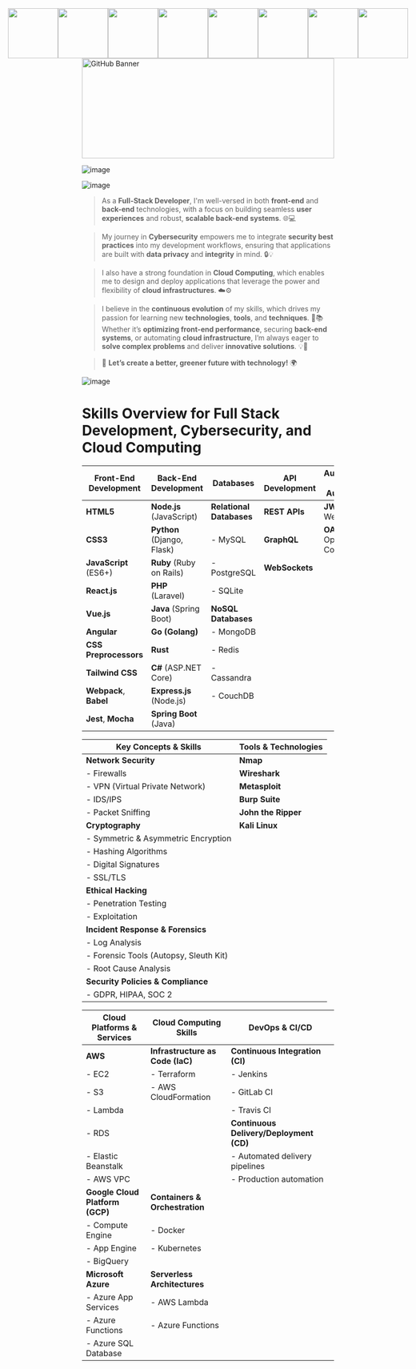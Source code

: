 <div style="display: flex; justify-content: center; align-items: center; gap: 0; margin: 0;">
  <img src="https://i.gifer.com/origin/98/98eda5b292bc33c779b8499d656f90ad_w200.gif" width="100" style="margin: 0;">
  <img src="https://i.gifer.com/origin/98/98eda5b292bc33c779b8499d656f90ad_w200.gif" width="100" style="margin: 0;">
  <img src="https://i.gifer.com/origin/98/98eda5b292bc33c779b8499d656f90ad_w200.gif" width="100" style="margin: 0;">
  <img src="https://i.gifer.com/origin/98/98eda5b292bc33c779b8499d656f90ad_w200.gif" width="100" style="margin: 0;">
  <img src="https://i.gifer.com/origin/98/98eda5b292bc33c779b8499d656f90ad_w200.gif" width="100" style="margin: 0;">
  <img src="https://i.gifer.com/origin/98/98eda5b292bc33c779b8499d656f90ad_w200.gif" width="100" style="margin: 0;">
  <img src="https://i.gifer.com/origin/98/98eda5b292bc33c779b8499d656f90ad_w200.gif" width="100" style="margin: 0;">
  <img src="https://i.gifer.com/origin/98/98eda5b292bc33c779b8499d656f90ad_w200.gif" width="100" style="margin: 0;">
</div>

<img src="https://www.itfm.nl/wp-content/themes/itfm/images/fallback.jpg" alt="GitHub Banner" width="100%" height="200">

![image](https://github.com/user-attachments/assets/aeb2b7c3-4a2d-4ae6-9bf8-8dabe06a2eb5)

![image](https://github.com/user-attachments/assets/60d58b6a-3fe1-4c2f-86d2-0a9131908fbe)


> As a **Full-Stack Developer**, I'm well-versed in both **front-end** and **back-end** technologies, with a focus on building seamless **user experiences** and robust, **scalable back-end systems**. 🌐💻

> My journey in **Cybersecurity** empowers me to integrate **security best practices** into my development workflows, ensuring that applications are built with **data privacy** and **integrity** in mind. 🔒💡

> I also have a strong foundation in **Cloud Computing**, which enables me to design and deploy applications that leverage the power and flexibility of **cloud infrastructures**. ☁️⚙️

> I believe in the **continuous evolution** of my skills, which drives my passion for learning new **technologies**, **tools**, and **techniques**. 🚀📚 Whether it’s **optimizing front-end performance**, securing **back-end systems**, or automating **cloud infrastructure**, I’m always eager to **solve complex problems** and deliver **innovative solutions**. 💡🔧


> 🌱 **Let’s create a better, greener future with technology!** 🌍

![image](https://github.com/user-attachments/assets/e778c190-6ab5-4126-bd69-990216ec84da)


# Skills Overview for Full Stack Development, Cybersecurity, and Cloud Computing

| **Front-End Development**  | **Back-End Development**   | **Databases**              | **API Development**       | **Authentication & Authorization** | **Other Tools**             |
|----------------------------|----------------------------|----------------------------|---------------------------|------------------------------------|-----------------------------|
| **HTML5**                  | **Node.js** (JavaScript)   | **Relational Databases**    | **REST APIs**             | **JWT** (JSON Web Tokens)         | **Docker**                  |
| **CSS3**                   | **Python** (Django, Flask) | - MySQL                    | **GraphQL**               | **OAuth 2.0** / OpenID Connect    | **Kubernetes**              |
| **JavaScript** (ES6+)      | **Ruby** (Ruby on Rails)   | - PostgreSQL               | **WebSockets**            |                                    | **CI/CD Pipelines**         |
| **React.js**               | **PHP** (Laravel)          | - SQLite                   |                           |                                    | **Jenkins**, **CircleCI**   |
| **Vue.js**                 | **Java** (Spring Boot)     | **NoSQL Databases**        |                           |                                    | **GitLab**                  |
| **Angular**                | **Go (Golang)**            | - MongoDB                  |                           |                                    |                             |
| **CSS Preprocessors**      | **Rust**                   | - Redis                    |                           |                                    |                             |
| **Tailwind CSS**           | **C#** (ASP.NET Core)      | - Cassandra                |                           |                                    |                             |
| **Webpack**, **Babel**     | **Express.js** (Node.js)   | - CouchDB                  |                           |                                    |                             |
| **Jest**, **Mocha**        | **Spring Boot** (Java)     |                            |                           |                                    |                             |


| **Key Concepts & Skills**       | **Tools & Technologies**         |
|----------------------------------|----------------------------------|
| **Network Security**            | **Nmap**                         |
| - Firewalls                     | **Wireshark**                    |
| - VPN (Virtual Private Network) | **Metasploit**                   |
| - IDS/IPS                       | **Burp Suite**                   |
| - Packet Sniffing               | **John the Ripper**              |
| **Cryptography**                | **Kali Linux**                   |
| - Symmetric & Asymmetric Encryption |                                |
| - Hashing Algorithms            |                                  |
| - Digital Signatures            |                                  |
| - SSL/TLS                       |                                  |
| **Ethical Hacking**             |                                  |
| - Penetration Testing           |                                  |
| - Exploitation                  |                                  |
| **Incident Response & Forensics**|                                  |
| - Log Analysis                  |                                  |
| - Forensic Tools (Autopsy, Sleuth Kit) |                              |
| - Root Cause Analysis           |                                  |
| **Security Policies & Compliance**|                                 |
| - GDPR, HIPAA, SOC 2            |                                  |


| **Cloud Platforms & Services**  | **Cloud Computing Skills**      | **DevOps & CI/CD**             |
|----------------------------------|----------------------------------|--------------------------------|
| **AWS**                         | **Infrastructure as Code (IaC)**| **Continuous Integration (CI)**|
| - EC2                           | - Terraform                     | - Jenkins                      |
| - S3                            | - AWS CloudFormation            | - GitLab CI                    |
| - Lambda                        |                                  | - Travis CI                    |
| - RDS                           |                                  | **Continuous Delivery/Deployment (CD)** |
| - Elastic Beanstalk             |                                  | - Automated delivery pipelines |
| - AWS VPC                       |                                  | - Production automation        |
| **Google Cloud Platform (GCP)** | **Containers & Orchestration**   |                                |
| - Compute Engine                | - Docker                         |                                |
| - App Engine                    | - Kubernetes                     |                                |
| - BigQuery                      |                                  |                                |
| **Microsoft Azure**             | **Serverless Architectures**     |                                |
| - Azure App Services            | - AWS Lambda                     |                                |
| - Azure Functions               | - Azure Functions                |                                |
| - Azure SQL Database            |                                  |                                |

